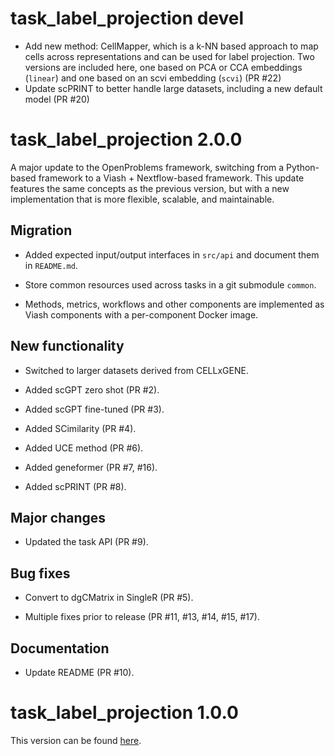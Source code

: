 # task_label_projection devel

* Add new method: CellMapper, which is a k-NN based approach to map cells across representations and can be used for label projection. Two versions are included here, one based on PCA or CCA embeddings (`linear`) and one based on an scvi embedding (`scvi`)  (PR #22)
* Update scPRINT to better handle large datasets, including a new default model (PR #20)

# task_label_projection 2.0.0

A major update to the OpenProblems framework, switching from a Python-based framework to a Viash + Nextflow-based framework. This update features the same concepts as the previous version, but with a new implementation that is more flexible, scalable, and maintainable.

## Migration

* Added expected input/output interfaces in `src/api` and document them in `README.md`.

* Store common resources used across tasks in a git submodule `common`.

* Methods, metrics, workflows and other components are implemented as Viash components with a per-component Docker image.

## New functionality

* Switched to larger datasets derived from CELLxGENE.

* Added scGPT zero shot (PR #2).

* Added scGPT fine-tuned (PR #3).

* Added SCimilarity (PR #4).

* Added UCE method (PR #6).

* Added geneformer (PR #7, #16).

* Added scPRINT (PR #8).

## Major changes

* Updated the task API (PR #9).

## Bug fixes

* Convert to dgCMatrix in SingleR (PR #5).

* Multiple fixes prior to release (PR #11, #13, #14, #15, #17).

## Documentation

* Update README (PR #10).


# task_label_projection 1.0.0

This version can be found [here](https://github.com/openproblems-bio/openproblems/tree/v1.0.0/openproblems/tasks/label_projection).
